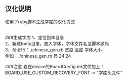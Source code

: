 汉化说明
--------
使用了ruby脚本生成字库的汉化方式<br /><br />

###生成字库
1、定位到本目录<br />
2、新建fonts目录，放入字体，字体文件名见脚本源码<br />
3、命令行：./chinese_gen.rb 宽度 高度 字体大小<br />
例如：./chinese_gen.rb 15 24 24<br />

###注意
要在device的BoardConfig.mk文件加上：BOARD_USE_CUSTOM_RECOVERY_FONT := \"字库头文件\"<br />

